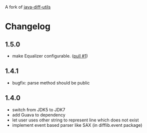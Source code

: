 A fork of [java-diff-utils](https://code.google.com/p/java-diff-utils/)

# Changelog

## 1.5.0

- make Equalizer configurable. ([pull #1](https://github.com/eller86/java-diff-utils/pull/1))

## 1.4.1

- bugfix: parse method should be public

## 1.4.0

- switch from JDK5 to JDK7
- add Guava to dependency
- let user uses other string to represent line which does not exist
- implement event based parser like SAX (in difflib.event package)

